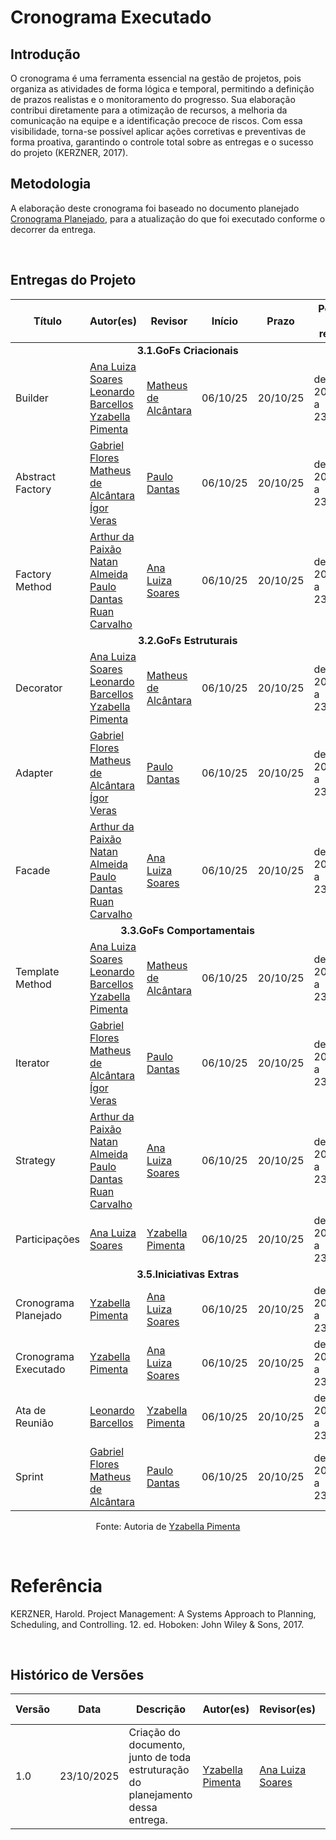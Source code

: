 # Cronograma Executado

## Introdução

O cronograma é uma ferramenta essencial na gestão de projetos, pois organiza as atividades de forma lógica e temporal, permitindo a definição de prazos realistas e o monitoramento do progresso. Sua elaboração contribui diretamente para a otimização de recursos, a melhoria da comunicação na equipe e a identificação precoce de riscos. Com essa visibilidade, torna-se possível aplicar ações corretivas e preventivas de forma proativa, garantindo o controle total sobre as entregas e o sucesso do projeto (KERZNER, 2017).


## Metodologia

A elaboração deste cronograma foi baseado no documento planejado [Cronograma Planejado](./3.5.1.1CronogramaPlanejado.md), para a atualização do que foi executado conforme o decorrer da entrega.

<br>

## Entregas do Projeto
<div>
  <center>
  <table>
    <thead>
      <tr>
        <th>Título</th>
        <th>Autor(es)</th>
        <th>Revisor</th>
        <th>Início</th>
        <th>Prazo</th>
        <th>Período de revisão</th>
      </tr>
    </thead>
    <tbody>
      <tr>
        <td colspan="6"><center><strong>3.1.GoFs Criacionais</strong></center></td>
      </tr>
      <tr>
         <td>Builder</td>
            <td>
               <a href="https://github.com/Ana-Luiza-SC">Ana Luiza Soares</a>
               <br>
               <a href="https://github.com/oyLeonardo">Leonardo Barcellos</a>
               <br>
               <a href="https://github.com/redjsun">Yzabella Pimenta</a>
            </td>
            <td>
               <a href="https://github.com/matheusdealcantara">Matheus de Alcântara</a>
            </td>
            <td>06/10/25</td>
            <td>20/10/25</td>
            <td>de 20/10/25 a 23/10/25</td>
      </tr>
      <tr>
         <td>Abstract Factory</td>
            <td>
               <a href="https://github.com/Gabrielfcoelho">Gabriel Flores</a>
               <br>
               <a href="https://github.com/matheusdealcantara">Matheus de Alcântara</a>
               <br>
               <a href="https://github.com/igorvdaniel">Ígor Veras</a>
            </td>
             <td>
               <a href="https://github.com/Nanashii76">Paulo Dantas</a>
            </td>
            <td>06/10/25</td>
            <td>20/10/25</td>
            <td>de 20/10/25 a 23/10/25</td>
      </tr>
      <tr>
         <td>Factory Method</td>
            <td>
               <a href="https://github.com/arthur-augusto">Arthur da Paixão</a>
               <br>
               <a href="https://github.com/natanalmeida03">Natan Almeida</a>
               <br>
               <a href="https://github.com/Nanashii76">Paulo Dantas</a>
               <br>
               <a href="https://github.com/Ruan-Carvalho">Ruan Carvalho</a>
            </td>
            <td>
               <a href="https://github.com/Ana-Luiza-SC">Ana Luiza Soares</a>
            </td>
            <td>06/10/25</td>
            <td>20/10/25</td>
            <td>de 20/10/25 a 23/10/25</td>
      </tr>
      <tr>
        <td colspan="6"><center><strong>3.2.GoFs Estruturais</strong></center></td>
      </tr>
      <tr>
         <td>Decorator</td>
            <td>
               <a href="https://github.com/Ana-Luiza-SC">Ana Luiza Soares</a>
               <br>
               <a href="https://github.com/oyLeonardo">Leonardo Barcellos</a>
               <br>
               <a href="https://github.com/redjsun">Yzabella Pimenta</a>
            </td>
            <td>
               <a href="https://github.com/matheusdealcantara">Matheus de Alcântara</a>
            </td>
            <td>06/10/25</td>
            <td>20/10/25</td>
            <td>de 20/10/25 a 23/10/25</td>
      </tr>
      <tr>
         <td>Adapter</td>
            <td>
               <a href="https://github.com/Gabrielfcoelho">Gabriel Flores</a>
               <br>
               <a href="https://github.com/matheusdealcantara">Matheus de Alcântara</a>
               <br>
               <a href="https://github.com/igorvdaniel">Ígor Veras</a>
            </td>
             <td>
               <a href="https://github.com/Nanashii76">Paulo Dantas</a>
            </td>
            <td>06/10/25</td>
            <td>20/10/25</td>
            <td>de 20/10/25 a 23/10/25</td>
      </tr>
      <tr>
         <td>Facade</td>
            <td>
               <a href="https://github.com/arthur-augusto">Arthur da Paixão</a>
               <br>
               <a href="https://github.com/natanalmeida03">Natan Almeida</a>
               <br>
               <a href="https://github.com/Nanashii76">Paulo Dantas</a>
               <br>
               <a href="https://github.com/Ruan-Carvalho">Ruan Carvalho</a>
            </td>
            <td>
               <a href="https://github.com/Ana-Luiza-SC">Ana Luiza Soares</a>
            </td>
            <td>06/10/25</td>
            <td>20/10/25</td>
            <td>de 20/10/25 a 23/10/25</td>
      </tr>
      <tr>
        <td colspan="6"><center><strong>3.3.GoFs Comportamentais</strong></center></td>
      </tr>
      <tr>
         <td>Template Method</td>
            <td>
               <a href="https://github.com/Ana-Luiza-SC">Ana Luiza Soares</a>
               <br>
               <a href="https://github.com/oyLeonardo">Leonardo Barcellos</a>
               <br>
               <a href="https://github.com/redjsun">Yzabella Pimenta</a>
            </td>
            <td>
               <a href="https://github.com/matheusdealcantara">Matheus de Alcântara</a>
            </td>
            <td>06/10/25</td>
            <td>20/10/25</td>
            <td>de 20/10/25 a 23/10/25</td>
      </tr>
      <tr>
         <td>Iterator</td>
            <td>
               <a href="https://github.com/Gabrielfcoelho">Gabriel Flores</a>
               <br>
               <a href="https://github.com/matheusdealcantara">Matheus de Alcântara</a>
               <br>
               <a href="https://github.com/igorvdaniel">Ígor Veras</a>
            </td>
             <td>
               <a href="https://github.com/Nanashii76">Paulo Dantas</a>
            </td>
            <td>06/10/25</td>
            <td>20/10/25</td>
            <td>de 20/10/25 a 23/10/25</td>
      </tr>
      <tr>
         <td>Strategy</td>
            <td>
               <a href="https://github.com/arthur-augusto">Arthur da Paixão</a>
               <br>
               <a href="https://github.com/natanalmeida03">Natan Almeida</a>
               <br>
               <a href="https://github.com/Nanashii76">Paulo Dantas</a>
               <br>
               <a href="https://github.com/Ruan-Carvalho">Ruan Carvalho</a>
            </td>
            <td>
               <a href="https://github.com/Ana-Luiza-SC">Ana Luiza Soares</a>
            </td>
            <td>06/10/25</td>
            <td>20/10/25</td>
            <td>de 20/10/25 a 23/10/25</td>
      </tr>
      <tr>
        <td>Participações</td>
          <td>
            <a href="https://github.com/Ana-Luiza-SC">Ana Luiza Soares</a>
             <td>
               <a href="https://github.com/redjsun">Yzabella Pimenta</a>
               </td>
        <td>06/10/25</td>
         <td>20/10/25</td>
         <td>de 20/10/25 a 23/10/25</td>
      </tr>
      <tr>
        <td colspan="6"><center><strong>3.5.Iniciativas Extras</strong></center></td>
      </tr>
      <tr>
        <td>Cronograma Planejado</td>
            <td>
               <a href="https://github.com/redjsun">Yzabella Pimenta</a>
            </td>
             <td>
               <a href="https://github.com/Ana-Luiza-SC">Ana Luiza Soares</a>
            </td>
        <td>06/10/25</td>
         <td>20/10/25</td>
         <td>de 20/10/25 a 23/10/25</td>
      </tr>
      <tr>
        <td>Cronograma Executado</td>
         <td>
            <a href="https://github.com/redjsun">Yzabella Pimenta</a>
         </td>
         <td>
            <a href="https://github.com/Ana-Luiza-SC">Ana Luiza Soares</a>
         </td>
        <td>06/10/25</td>
         <td>20/10/25</td>
         <td>de 20/10/25 a 23/10/25</td>
      </tr>
      <tr>
        <td>Ata de Reunião</td>
        <td>
               <a href="https://github.com/oyLeonardo">Leonardo Barcellos</a>
            </td>
             <td>
               <a href="https://github.com/redjsun">Yzabella Pimenta</a>
            </td>
         <td>06/10/25</td>
         <td>20/10/25</td>
         <td>de 20/10/25 a 23/10/25</td>
      </tr>
      <tr>
        <td>Sprint</td>
        <td>
            <a href="https://github.com/Gabrielfcoelho">Gabriel Flores</a>
            <br>
            <a href="https://github.com/matheusdealcantara">Matheus de Alcântara</a>
         </td>
         <td>
            <a href="https://github.com/Nanashii76">Paulo Dantas</a>
         </td>
         <td>06/10/25</td>
         <td>20/10/25</td>
         <td>de 20/10/25 a 23/10/25</td>
      </tr>
      </tbody>
   </table>
   </center>
</div>
<p align="center">Fonte: Autoria de <a href="https://github.com/redjsun">Yzabella Pimenta</a></p>

<br>

# Referência
KERZNER, Harold. Project Management: A Systems Approach to Planning, Scheduling, and Controlling. 12. ed. Hoboken: John Wiley & Sons, 2017.

<br>

## Histórico de Versões

| Versão | Data       | Descrição                                        | Autor(es)           | Revisor(es)         | Comentário do revisor |
|--------|------------|--------------------------------------------------|---------------------|---------------------|----------------------|
| 1.0 | 23/10/2025 | Criação do documento, junto de toda estruturação do planejamento dessa entrega. | [Yzabella Pimenta](https://github.com/redjsun) | <a href="https://github.com/Ana-Luiza-SC">Ana Luiza Soares</a> | 24/10/2025 | Não foi encontrado nenhum erro no documento, está tudo condizente com o documento em que cada um escolheu e sem nenhum erro nas datas |

‌
